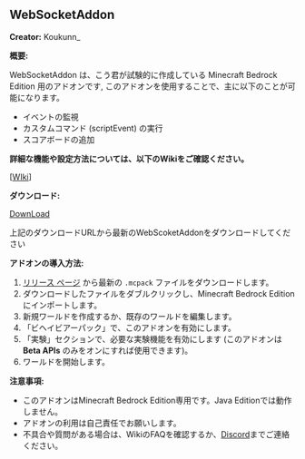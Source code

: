 ## WebSocketAddon

**Creator:** Koukunn_

**概要:**

WebSocketAddon は、こう君が試験的に作成している Minecraft Bedrock Edition 用のアドオンです, このアドオンを使用することで、主に以下のことが可能になります。

- イベントの監視
- カスタムコマンド (scriptEvent) の実行
- スコアボードの追加


**詳細な機能や設定方法については、以下のWikiをご確認ください。**

[[WIki](https://github.com/gamelist1990/WebSocketAddon/wiki)]

**ダウンロード:**

[DownLoad](https://github.com/gamelist1990/WebSocketAddon/releases)

上記のダウンロードURLから最新のWebScoketAddonをダウンロードしてください

**アドオンの導入方法:**

1.  [リリース ページ](https://github.com/gamelist1990/WebSocketAddon/releases) から最新の `.mcpack` ファイルをダウンロードします。
2.  ダウンロードしたファイルをダブルクリックし、Minecraft Bedrock Edition にインポートします。
3.  新規ワールドを作成するか、既存のワールドを編集します。
4.  「ビヘイビアーパック」で、このアドオンを有効にします。
5.  「実験」セクションで、必要な実験機能を有効にします (このアドオンは **Beta APIs** のみをオンにすれば使用できます)。
6.  ワールドを開始します。

**注意事項:**

*   このアドオンはMinecraft Bedrock Edition専用です。Java Editionでは動作しません。
*   アドオンの利用は自己責任でお願いします。
*   不具合や質問がある場合は、WikiのFAQを確認するか、[Discord](https://discord.com/invite/GJyqBm7Pyd)までご連絡ください。
